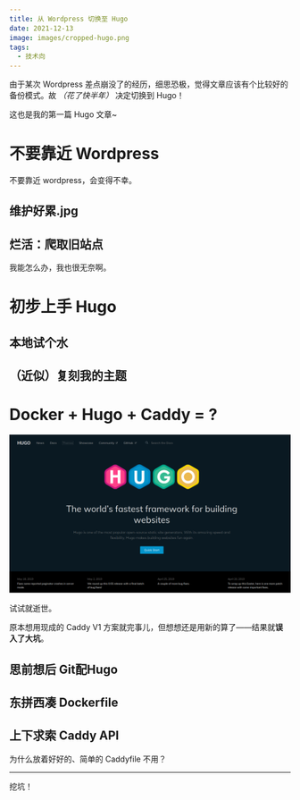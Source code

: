 ```yaml
---
title: 从 Wordpress 切换至 Hugo
date: 2021-12-13
image: images/cropped-hugo.png
tags:
  - 技术向
---
```


由于某次 Wordpress 差点崩没了的经历，细思恐极，觉得文章应该有个比较好的备份模式。故 *（花了快半年）* 决定切换到 Hugo！

这也是我的第一篇 Hugo 文章~

# 不要靠近 Wordpress

不要靠近 wordpress，会变得不幸。

## 维护好累.jpg

## 烂活：爬取旧站点

我能怎么办，我也很无奈啊。

# 初步上手 Hugo

## 本地试个水

## （近似）复刻我的主题

#  Docker + Hugo + Caddy = ?

![Hugo](images/cropped-hugo.png)

试试就逝世。

原本想用现成的 Caddy V1 方案就完事儿，但想想还是用新的算了——结果就**误入了大坑**。

## 思前想后 Git配Hugo

## 东拼西凑 Dockerfile

## 上下求索 Caddy API

为什么放着好好的、简单的 Caddyfile 不用？

------
挖坑！